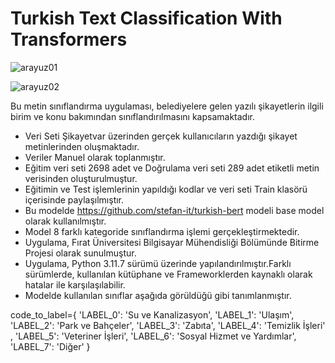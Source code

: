 # Turkish Text Classification With Transformers


![arayuz01](https://github.com/yasingunayy/TurkishTextClassificationWithTransformers_FinalProject/assets/121442500/44383ff5-9073-4a98-8941-2221198f308e)

![arayuz02](https://github.com/yasingunayy/TurkishTextClassificationWithTransformers_FinalProject/assets/121442500/f336d566-6be6-4bac-b9fd-3550840ab37d)

Bu metin sınıflandırma uygulaması, belediyelere gelen yazılı şikayetlerin ilgili birim ve konu bakımından
sınıflandırılmasını kapsamaktadır.

- Veri Seti Şikayetvar üzerinden gerçek kullanıcıların yazdığı şikayet metinlerinden oluşmaktadır.
- Veriler Manuel olarak toplanmıştır.
- Eğitim veri seti 2698 adet ve Doğrulama veri seti 289 adet etiketli metin verisinden oluşturulmuştur.
- Eğitimin ve Test işlemlerinin yapıldığı kodlar ve veri seti Train klasörü içerisinde paylaşılmıştır.
- Bu modelde https://github.com/stefan-it/turkish-bert modeli base model olarak kullanılmıştır.
- Model 8 farklı kategoride sınıflandırma işlemi gerçekleştirmektedir.
- Uygulama, Fırat Üniversitesi Bilgisayar Mühendisliği Bölümünde Bitirme Projesi olarak sunulmuştur.
- Uygulama, Python 3.11.7 sürümü üzerinde yapılandırılmıştır.Farklı sürümlerde, kullanılan kütüphane ve Frameworklerden kaynaklı olarak hatalar ile karşılaşılabilir.
- Modelde kullanılan sınıflar aşağıda görüldüğü gibi tanımlanmıştır.

code_to_label={
'LABEL_0': 'Su ve Kanalizasyon',
'LABEL_1': 'Ulaşım',
'LABEL_2': 'Park ve Bahçeler',
'LABEL_3': 'Zabıta',
'LABEL_4': 'Temizlik İşleri' ,
'LABEL_5': 'Veteriner İşleri',
'LABEL_6': 'Sosyal Hizmet ve Yardımlar',
'LABEL_7': 'Diğer' }
